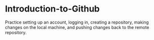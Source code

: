 # Introduction-to-Github
Practice setting up an account, logging in, creating a repository, making changes on the local machine, and pushing changes back to the remote repository.
